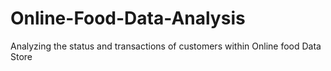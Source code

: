 # Online-Food-Data-Analysis
Analyzing the status and transactions of customers within Online food Data Store
